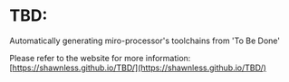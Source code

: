 # TBD: 
Automatically generating miro-processor's toolchains from 'To Be Done'

Please refer to the website for more information: [https://shawnless.github.io/TBD/](https://shawnless.github.io/TBD/)
